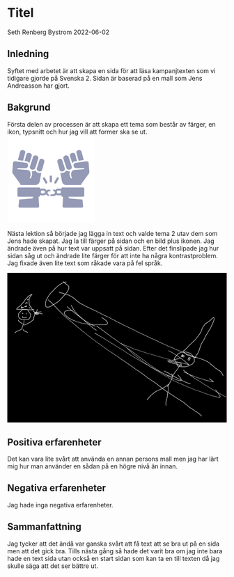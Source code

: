 # Titel

Seth Renberg Bystrom 2022-06-02

## Inledning

Syftet med arbetet är att skapa en sida för att läsa kampanjtexten som vi tidigare gjorde på Svenska 2. Sidan är baserad på en mall som Jens Andreasson har gjort.

## Bakgrund

Första delen av processen är att skapa ett tema som består av färger, en ikon, typsnitt och hur jag vill att former ska se ut. 
![CensurLogo](/img/CensurLogo.png)

Nästa lektion så började jag lägga in text och valde tema 2 utav dem som Jens hade skapat. Jag la till färger på sidan och en bild plus ikonen. Jag ändrade även på hur text var uppsatt på sidan. Efter det finslipade jag hur sidan såg ut och ändrade lite färger för att inte ha några kontrastproblem. Jag fixade även lite text som råkade vara på fel språk.

![CensurTrollkarl](/img/BlackWizard.png)

## Positiva erfarenheter

Det kan vara lite svårt att använda en annan persons mall men jag har lärt mig hur man använder en sådan på en högre nivå än innan. 

## Negativa erfarenheter

Jag hade inga negativa erfarenheter.

## Sammanfattning

Jag tycker att det ändå var ganska svårt att få text att se bra ut på en sida men att det gick bra. Tills nästa gång så hade det varit bra om jag inte bara hade en text sida utan också en start sidan som kan ta en till texten då jag skulle säga att det ser bättre ut. 

